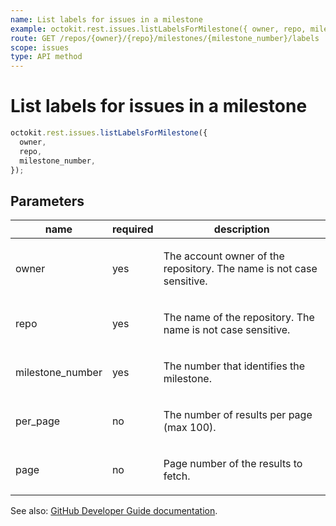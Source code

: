 ```yaml
---
name: List labels for issues in a milestone
example: octokit.rest.issues.listLabelsForMilestone({ owner, repo, milestone_number })
route: GET /repos/{owner}/{repo}/milestones/{milestone_number}/labels
scope: issues
type: API method
---
```


# List labels for issues in a milestone

```js
octokit.rest.issues.listLabelsForMilestone({
  owner,
  repo,
  milestone_number,
});
```

## Parameters

<table>
  <thead>
    <tr>
      <th>name</th>
      <th>required</th>
      <th>description</th>
    </tr>
  </thead>
  <tbody>
    <tr><td>owner</td><td>yes</td><td>

The account owner of the repository. The name is not case sensitive.

</td></tr>
<tr><td>repo</td><td>yes</td><td>

The name of the repository. The name is not case sensitive.

</td></tr>
<tr><td>milestone_number</td><td>yes</td><td>

The number that identifies the milestone.

</td></tr>
<tr><td>per_page</td><td>no</td><td>

The number of results per page (max 100).

</td></tr>
<tr><td>page</td><td>no</td><td>

Page number of the results to fetch.

</td></tr>
  </tbody>
</table>

See also: [GitHub Developer Guide documentation](https://docs.github.com/rest/reference/issues#list-labels-for-issues-in-a-milestone).
